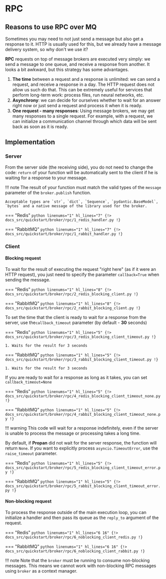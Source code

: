 # RPC

## Reasons to use RPC over MQ

Sometimes you may need to not just send a message but also get a response to it.
HTTP is usually used for this, but we already have a message delivery system, so why don't we use it?

**RPC** requests on top of message brokers are executed very simply: we send a message to one queue, and receive a response from another.
It looks a bit awkward, but this strategy has some advantages.

1. **The time** between a request and a response is unlimited: we can send a request, and receive a response in a day. The HTTP request does not allow us such do that.
    This can be extremely useful for services that perform long-term work: process files, run neural networks, etc.
2. **Asynchrony**: we can decide for ourselves whether to wait for an answer right now or just send a request and process it when it is ready.
3. **One request - many responses**: Using message brokers, we may get many responses to a single request. For example, with a request, we can initialize a communication channel through which data will be sent back as soon as it is ready.

## Implementation

### Server

From the server side (the receiving side), you do not need to change the code: `return` of your function will be automatically sent to the client if he is waiting for a response to your message.

!!! note
    The result of your function must match the valid types of the `message` parameter of the `broker.publish` function.

    Acceptable types are `str`, `dict`, `Sequence`, `pydantic.BaseModel`, `bytes` and a native message of the library used for the broker.

=== "Redis"
    ```python linenums="1" hl_lines="7"
    {!> docs_src/quickstart/broker/rpc/1_redis_handler.py !}
    ```

=== "RabbitMQ"
    ```python linenums="1" hl_lines="7"
    {!> docs_src/quickstart/broker/rpc/1_rabbit_handler.py !}
    ```

### Client

#### Blocking request

To wait for the result of executing the request "right here" (as if it were an HTTP request), you just need to specify the parameter `callback=True` when sending the message.

=== "Redis"
    ```python linenums="1" hl_lines="8"
    {!> docs_src/quickstart/broker/rpc/2_redis_blocking_client.py !}
    ```

=== "RabbitMQ"
    ```python linenums="1" hl_lines="8"
    {!> docs_src/quickstart/broker/rpc/2_rabbit_blocking_client.py !}
    ```

To set the time that the client is ready to wait for a response from the server, use the`callback_timeout` parameter (by default - **30** seconds)

=== "Redis"
    ```python linenums="1" hl_lines="5"
    {!> docs_src/quickstart/broker/rpc/3_redis_blocking_client_timeout.py !}
    ```

    1. Waits for the result for 3 seconds

=== "RabbitMQ"
    ```python linenums="1" hl_lines="5"
    {!> docs_src/quickstart/broker/rpc/3_rabbit_blocking_client_timeout.py !}
    ```

    1. Waits for the result for 3 seconds

If you are ready to wait for a response as long as it takes, you can set `callback_timeout=None`

=== "Redis"
    ```python linenums="1" hl_lines="5"
    {!> docs_src/quickstart/broker/rpc/4_redis_blocking_client_timeout_none.py !}
    ```

=== "RabbitMQ"
    ```python linenums="1" hl_lines="5"
    {!> docs_src/quickstart/broker/rpc/4_rabbit_blocking_client_timeout_none.py !}
    ```

!!! warning
    This code will wait for a response indefinitely, even if the server is unable to process the message or processing takes a long time.

By default, if **Propan** did not wait for the server response, the function will return `None`. If you want to explicitly process `asyncio.TimeoutError`, use the `raise_timeout` parameter.

=== "Redis"
    ```python linenums="1" hl_lines="5"
    {!> docs_src/quickstart/broker/rpc/5_redis_blocking_client_timeout_error.py !}
    ```

=== "RabbitMQ"
    ```python linenums="1" hl_lines="5"
    {!> docs_src/quickstart/broker/rpc/5_rabbit_blocking_client_timeout_error.py !}
    ```

#### Non-blocking request

To process the response outside of the main execution loop, you can initialize a handler and then pass its queue as the `reply_to` argument of the request.

=== "Redis"
    ```python linenums="1" hl_lines="6 16"
    {!> docs_src/quickstart/broker/rpc/6_noblocking_client_redis.py !}
    ```

=== "RabbitMQ"
    ```python linenums="1" hl_lines="6 16"
    {!> docs_src/quickstart/broker/rpc/6_noblocking_client_rabbit.py !}
    ```

!!! note
    Note that the `broker` must be running to consume non-blocking messages. This means we cannot work with non-blocking RPC messages using `broker` as a context manager.
